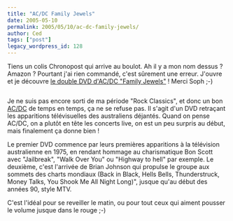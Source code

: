 ```yaml
---
title: "AC/DC Family Jewels"
date: 2005-05-10
permalink: 2005/05/10/ac-dc-family-jewels/
author: Ced
tags: ["post"]
legacy_wordpress_id: 128
---
```


Tiens un colis Chronopost qui arrive au boulot. Ah il y a mon nom dessus&nbsp;? Amazon&nbsp;? Pourtant j'ai rien commandé, c'est sûrement une erreur. J'ouvre et je découvre [le double DVD d'AC/DC "Family Jewels"](http://www.amazon.fr/exec/obidos/ASIN/B0007QGSD0/ref=ase_64kleblodesop-21/171-8605382-5864249)&nbsp;! Merci Soph ;-)

[<img src="https://64k.be/wp-content/uploads/2006/musique/acdc.jpg" alt="" />](http://www.amazon.fr/exec/obidos/ASIN/B0007QGSD0/ref=ase_64kleblodesop-21/171-8605382-5864249)

<!-- excerpt -->

Je ne suis pas encore sorti de ma période "Rock Classics", et donc un bon [AC/DC](http://www.acdcrocks.com/) de temps en temps, ça ne se refuse pas. Il s'agit d'un DVD retraçant les apparitions télévisuelles des australiens déjantés. Quand on pense AC/DC, on a plutôt en tête les concerts live, on est un peu surpris au début, mais finalement ça donne bien&nbsp;!

Le premier DVD commence par leurs premières apparitions à la télévision australienne en 1975, en rendant hommage au charismatique Bon Scott avec "Jailbreak",  "Walk Over You" ou "Highway to hell" par exemple. Le deuxième, c'est l'arrivée de Brian Johnson qui propulse le groupe aux sommets des charts mondiaux (Back in Black,  Hells Bells, Thunderstruck, Money Talks, You Shook Me All Night Long)", jusque qu'au début des années 90, style MTV.

C'est l'idéal pour se reveiller le matin, ou pour tout ceux qui aiment pousser le volume jusque dans le rouge ;-)
